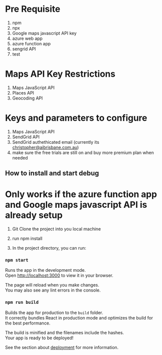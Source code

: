 # Pre Requisite
1. npm
2. npx
3. Google maps javascript API key
4. azure web app 
5. azure function app
6. sengrid API
7. test

# Maps API Key Restrictions
1. Maps JavaScript API
2. Places API
3. Geocoding API

# Keys and parameters to configure
1. Maps JavaScript API
2. SendGrid API
3. SendGrid authethicated email (currently its christopher@aibrisbane.com.au)
4. make sure the free trials are still on and buy more premium plan when needed

## How to install and start debug
# Only works if the azure function app and Google maps javascript API is already setup

1. Git Clone the project into you local machine

2. run npm install

3. In the project directory, you can run:

### `npm start`

Runs the app in the development mode.\
Open [http://localhost:3000](http://localhost:3000) to view it in your browser.

The page will reload when you make changes.\
You may also see any lint errors in the console.

### `npm run build`

Builds the app for production to the `build` folder.\
It correctly bundles React in production mode and optimizes the build for the best performance.

The build is minified and the filenames include the hashes.\
Your app is ready to be deployed!

See the section about [deployment](https://facebook.github.io/create-react-app/docs/deployment) for more information.
